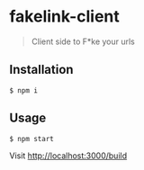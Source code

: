 # fakelink-client
> Client side to F*ke your urls

## Installation

```
$ npm i
```

## Usage

```
$ npm start
```

Visit [http://localhost:3000/build](http://localhost:3000/build)